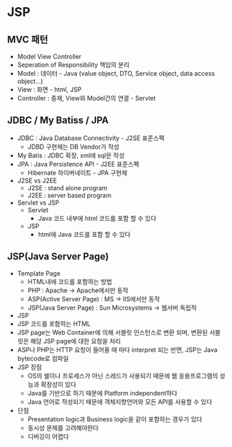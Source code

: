 # JSP

## MVC 패턴

- Model View Controller
- Seperation of Responsibility 책임의 분리
- Model : 데이터 - Java (value object, DTO, Service object, data access object...)
- View : 화면 - html, JSP
- Controller : 중재, View와 Model간의 연결 - Servlet

## JDBC / My Batiss / JPA

- JDBC : Java Database Connectivity - J2SE 표준스펙
  - JDBD 구현체는 DB Vendor가 작성
- My Batis : JDBC 확장, xml에 sql문 작성
- JPA : Java Persistence API - J2EE 표준스펙
  - Hibernate 하이버네이트 - JPA 구현체
- J2SE vs J2EE
  - J2SE : stand alone program
  - J2EE : server based program
- Servlet vs JSP
  - Servlet
    - Java 코드 내부에 html 코드를 포함 할 수 있다
  - JSP
    - html에 Java 코드를 포함 할 수 있다

## JSP(Java Server Page)

- Template Page
  - HTML내에 코드를 포함하는 방법
  - PHP : Apache -> Apache에서만 동작
  - ASP(Active Server Page) : MS -> IIS에서만 동작
  - JSP(Java Server Page) : Sun Microsystems -> 웹서버 독립적
- JSP
- JSP 코드를 포함하는 HTML
- JSP page는 Web Container에 의해 서블릿 인스턴스로 변환 되며, 변환된 서블릿은 해당 JSP page에 대한 요청을 처리
- ASP나 PHP는 HTTP 요청이 들어올 때 마다 interpret 되는 반면, JSP는 Java bytecode로 컴파일
- JSP 장점
  - OS의 쉘이나 프로세스가 아닌 스레드가 사용되기 때문에 웹 응용프로그램의 성능과 확장성이 있다
  - Java를 기반으로 하기 때문에 Platform independent하다
  - Java 언어로 작성되기 때문에 객체지향언어와 모든 API를 사용할 수 있다
- 단점
  - Presentation logic과 Business logic을 같이 포함하는 경우가 있다
  - 동시성 문제를 고려해야한다
  - 디버깅이 어렵다
